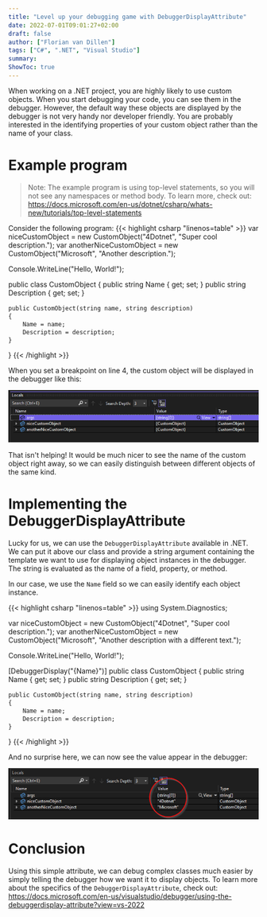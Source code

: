 ```yaml
---
title: "Level up your debugging game with DebuggerDisplayAttribute"
date: 2022-07-01T09:01:27+02:00
draft: false
author: ["Florian van Dillen"] 
tags: ["C#", ".NET", "Visual Studio"]
summary: 
ShowToc: true
---
```


When working on a .NET project, you are highly likely to use custom objects. When you start debugging your code, you can see them in the debugger. However, the default way these objects are displayed by the debugger is not very handy nor developer friendly. You are probably interested in the identifying properties of your custom object rather than the name of your class.

# Example program
> Note: The example program is using top-level statements, so you will not see any namespaces or method body. To learn more, check out: https://docs.microsoft.com/en-us/dotnet/csharp/whats-new/tutorials/top-level-statements

Consider the following program:
{{< highlight csharp "linenos=table" >}}
var niceCustomObject = new CustomObject("4Dotnet", "Super cool description.");
var anotherNiceCustomObject = new CustomObject("Microsoft", "Another description.");

Console.WriteLine("Hello, World!");

public class CustomObject
{
    public string Name { get; set; }
    public string Description { get; set; }

    public CustomObject(string name, string description)
    {
        Name = name;
        Description = description;
    }
}
{{< /highlight >}}

When you set a breakpoint on line 4, the custom object will be displayed in the debugger like this:

![Debugger display default](vs-1.png)


That isn't helping! It would be much nicer to see the name of the custom object right away, so we can easily distinguish between different objects of the same kind.

# Implementing the DebuggerDisplayAttribute
Lucky for us, we can use the `DebuggerDisplayAttribute` available in .NET. We can put it above our class and provide a string argument containing the template we want to use for displaying object instances in the debugger. The string is evaluated as the name of a field, property, or method.

In our case, we use the `Name` field so we can easily identify each object instance.

{{< highlight csharp "linenos=table" >}}
using System.Diagnostics;

var niceCustomObject = new CustomObject("4Dotnet", "Super cool description.");
var anotherNiceCustomObject = new CustomObject("Microsoft", "Another description with a different text.");

Console.WriteLine("Hello, World!");

[DebuggerDisplay("{Name}")]
public class CustomObject
{
    public string Name { get; set; }
    public string Description { get; set; }

    public CustomObject(string name, string description)
    {
        Name = name;
        Description = description;
    }
}
{{< /highlight >}}

And no surprise here, we can now see the value appear in the debugger:

![Debugger display with attribute](vs-2.png)

# Conclusion
Using this simple attribute, we can debug complex classes much easier by simply telling the debugger how we want it to display objects. To learn more about the specifics of the `DebuggerDisplayAttribute`, check out: https://docs.microsoft.com/en-us/visualstudio/debugger/using-the-debuggerdisplay-attribute?view=vs-2022